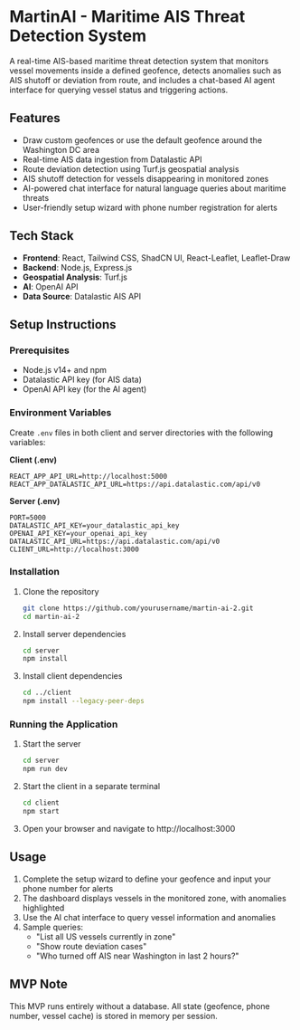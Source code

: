 # MartinAI - Maritime AIS Threat Detection System

A real-time AIS-based maritime threat detection system that monitors vessel movements inside a defined geofence, detects anomalies such as AIS shutoff or deviation from route, and includes a chat-based AI agent interface for querying vessel status and triggering actions.

## Features

- Draw custom geofences or use the default geofence around the Washington DC area
- Real-time AIS data ingestion from Datalastic API
- Route deviation detection using Turf.js geospatial analysis
- AIS shutoff detection for vessels disappearing in monitored zones
- AI-powered chat interface for natural language queries about maritime threats
- User-friendly setup wizard with phone number registration for alerts

## Tech Stack

- **Frontend**: React, Tailwind CSS, ShadCN UI, React-Leaflet, Leaflet-Draw
- **Backend**: Node.js, Express.js
- **Geospatial Analysis**: Turf.js
- **AI**: OpenAI API
- **Data Source**: Datalastic AIS API

## Setup Instructions

### Prerequisites
- Node.js v14+ and npm
- Datalastic API key (for AIS data)
- OpenAI API key (for the AI agent)

### Environment Variables
Create `.env` files in both client and server directories with the following variables:

**Client (.env)**
```
REACT_APP_API_URL=http://localhost:5000
REACT_APP_DATALASTIC_API_URL=https://api.datalastic.com/api/v0
```

**Server (.env)**
```
PORT=5000
DATALASTIC_API_KEY=your_datalastic_api_key
OPENAI_API_KEY=your_openai_api_key
DATALASTIC_API_URL=https://api.datalastic.com/api/v0
CLIENT_URL=http://localhost:3000
```

### Installation

1. Clone the repository
   ```bash
   git clone https://github.com/yourusername/martin-ai-2.git
   cd martin-ai-2
   ```

2. Install server dependencies
   ```bash
   cd server
   npm install
   ```

3. Install client dependencies
   ```bash
   cd ../client
   npm install --legacy-peer-deps
   ```

### Running the Application

1. Start the server
   ```bash
   cd server
   npm run dev
   ```

2. Start the client in a separate terminal
   ```bash
   cd client
   npm start
   ```

3. Open your browser and navigate to http://localhost:3000

## Usage

1. Complete the setup wizard to define your geofence and input your phone number for alerts
2. The dashboard displays vessels in the monitored zone, with anomalies highlighted
3. Use the AI chat interface to query vessel information and anomalies
4. Sample queries:
   - "List all US vessels currently in zone"
   - "Show route deviation cases"
   - "Who turned off AIS near Washington in last 2 hours?"

## MVP Note

This MVP runs entirely without a database. All state (geofence, phone number, vessel cache) is stored in memory per session.
